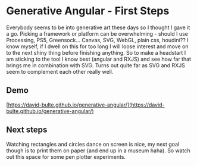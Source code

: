 # Generative Angular - First Steps

Everybody seems to be into generative art these days so I thought I gave it a go. 
Picking a framework or platform can be overwhelming - should I use Processing, PS5, Greensock... 
Canvas, SVG, WebGL, plain css, houdini?? I know myself, if I dwell on this for too long I will loose 
interest and move on to the next shiny thing before finishing anything. So to make a headstart 
I am sticking to the tool I know best (angular and RXJS) and see how far that brings me in 
combination with SVG. Turns out quite far as SVG and RXJS seem to complement each other really well.

## Demo

[https://david-bulte.github.io/generative-angular/](https://david-bulte.github.io/generative-angular/)

## Next steps

Watching rectangles and circles dance on screen is nice, my next goal though is to print them on paper
(and end up in a museum haha). So watch out this space for some pen plotter experiments. 
